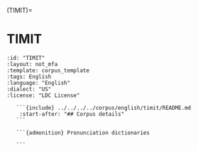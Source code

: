 
(TIMIT)=
# TIMIT

``````{corpus} TIMIT
:id: "TIMIT"
:layout: not_mfa
:template: corpus_template
:tags: English
:language: "English"
:dialect: "US"
:license: "LDC License"

   ```{include} ../../../../corpus/english/timit/README.md
    :start-after: "## Corpus details"
   ```

   ```{admonition} Pronunciation dictionaries

   ```
``````
